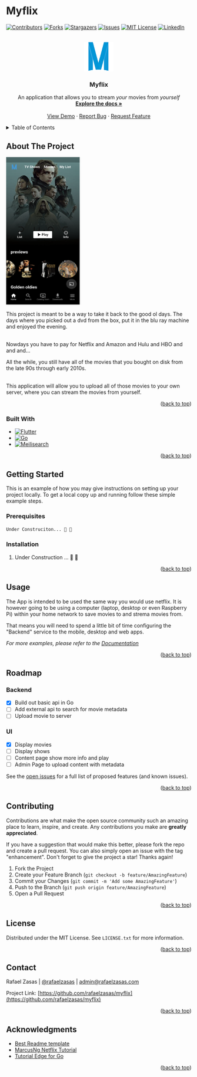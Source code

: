 # Myflix

<!-- Improved compatibility of back to top link: See: https://github.com/othneildrew/Best-README-Template/pull/73 -->
<a name="readme-top"></a>
<!--
*** Thanks for checking out the Best-README-Template. If you have a suggestion
*** that would make this better, please fork the repo and create a pull request
*** or simply open an issue with the tag "enhancement".
*** Don't forget to give the project a star!
*** Thanks again! Now go create something AMAZING! :D
-->



<!-- PROJECT SHIELDS -->
<!--
*** I'm using markdown "reference style" links for readability.
*** Reference links are enclosed in brackets [ ] instead of parentheses ( ).
*** See the bottom of this document for the declaration of the reference variables
*** for contributors-url, forks-url, etc. This is an optional, concise syntax you may use.
*** https://www.markdownguide.org/basic-syntax/#reference-style-links
-->
[![Contributors][contributors-shield]][contributors-url]
[![Forks][forks-shield]][forks-url]
[![Stargazers][stars-shield]][stars-url]
[![Issues][issues-shield]][issues-url]
[![MIT License][license-shield]][license-url]
[![LinkedIn][linkedin-shield]][linkedin-url]



<!-- PROJECT LOGO -->
<br />
<div align="center">
  <a href="https://github.com/rafaelzasas/myflix">
    <img src="images/myflix-logo.png" alt="Logo" width="80" height="80">
  </a>

<h3 align="center">Myflix</h3>

  <p align="center">
        An application that allows you to stream <i>your</i> movies from <i>yourself</i>
    <br />
    <a href="https://github.com/rafaelzasas/myflix"><strong>Explore the docs »</strong></a>
    <br />
    <br />
    <a href="https://github.com/rafaelzasas/myflix">View Demo</a>
    ·
    <a href="https://github.com/rafaelzasas/myflix/issues">Report Bug</a>
    ·
    <a href="https://github.com/rafaelzasas/myflix/issues">Request Feature</a>
  </p>
</div>



<!-- TABLE OF CONTENTS -->
<details>
  <summary>Table of Contents</summary>
  <ol>
    <li>
      <a href="#about-the-project">About The Project</a>
      <ul>
        <li><a href="#built-with">Built With</a></li>
      </ul>
    </li>
    <li>
      <a href="#getting-started">Getting Started</a>
      <ul>
        <li><a href="#prerequisites">Prerequisites</a></li>
        <li><a href="#installation">Installation</a></li>
      </ul>
    </li>
    <li><a href="#usage">Usage</a></li>
    <li><a href="#roadmap">Roadmap</a></li>
    <li><a href="#contributing">Contributing</a></li>
    <li><a href="#license">License</a></li>
    <li><a href="#contact">Contact</a></li>
    <li><a href="#acknowledgments">Acknowledgments</a></li>
  </ol>
</details>



<!-- ABOUT THE PROJECT -->
## About The Project

<img src='images/Screenshot_20220821-014645.png' alt='screenshot1' height=400 width=200></img>

This project is meant to be a way to take it back to the good ol days. The days where you picked out a dvd from the box, put it in the blu ray machine and enjoyed the evening.

<br>
Nowdays you have to pay for Netflix and Amazon and Hulu and HBO and and and...
<br/>

All the while, you still have all of the movies that you bought on disk from the late 90s through early 2010s.

<br>
This application will allow you to upload all of those movies to your own server, where you can stream the movies from yourself.

<p align="right">(<a href="#readme-top">back to top</a>)</p>

### Built With

* [![Flutter][Flutter]][Flutter-url]
* [![Go][Go]][Go-url]
* [![Meilisearch][Meilisearch]][Meilisearch-url]

<p align="right">(<a href="#readme-top">back to top</a>)</p>

<!-- GETTING STARTED -->
## Getting Started

This is an example of how you may give instructions on setting up your project locally.
To get a local copy up and running follow these simple example steps.

### Prerequisites

`Under Construciton... 🚧 👷 `

### Installation

1. Under Construction ... 🚧 👷
   

<p align="right">(<a href="#readme-top">back to top</a>)</p>



<!-- USAGE EXAMPLES -->
## Usage

The App is intended to be used the same way you would use netflix. It is however going to be using a computer (laptop, desktop or even Raspberry Pi) within your home network to save movies to and strema movies from.

That means you will need to spend a little bit of time configuring the "Backend" service to the mobile, desktop and web apps.

_For more examples, please refer to the [Documentation](https://github.com/rafaelzasas/myflix/usage)_

<p align="right">(<a href="#readme-top">back to top</a>)</p>



<!-- ROADMAP -->
## Roadmap

### Backend
- [x] Build out basic api in Go
- [ ] Add external api to search for movie metadata
- [ ] Upload movie to server

### UI
  - [x] Display movies
  - [ ] Display shows
  - [ ] Content page show more info and play
  - [ ] Admin Page to upload content with metadata

See the [open issues](https://github.com/rafaelzasas/myflix/issues) for a full list of proposed features (and known issues).

<p align="right">(<a href="#readme-top">back to top</a>)</p>



<!-- CONTRIBUTING -->
## Contributing

Contributions are what make the open source community such an amazing place to learn, inspire, and create. Any contributions you make are **greatly appreciated**.

If you have a suggestion that would make this better, please fork the repo and create a pull request. You can also simply open an issue with the tag "enhancement".
Don't forget to give the project a star! Thanks again!

1. Fork the Project
2. Create your Feature Branch (`git checkout -b feature/AmazingFeature`)
3. Commit your Changes (`git commit -m 'Add some AmazingFeature'`)
4. Push to the Branch (`git push origin feature/AmazingFeature`)
5. Open a Pull Request

<p align="right">(<a href="#readme-top">back to top</a>)</p>



<!-- LICENSE -->
## License

Distributed under the MIT License. See `LICENSE.txt` for more information.

<p align="right">(<a href="#readme-top">back to top</a>)</p>



<!-- CONTACT -->
## Contact

Rafael Zasas | [@rafaelzasas](https://twitter.com/rafaelzasas) | admin@rafaelzasas.com

Project Link: [https://github.com/rafaelzasas/myflix](https://github.com/rafaelzasas/myflix)

<p align="right">(<a href="#readme-top">back to top</a>)</p>



<!-- ACKNOWLEDGMENTS -->
## Acknowledgments

* [Best Readme template](https://github.com/othneildrew/Best-README-Template)
* [MarcusNg Netflix Tutorial](https://github.com/MarcusNg/flutter_netflix_responsive_ui)
* [Tutorial Edge for Go](https://tutorialedge.net/course/golang/)

<p align="right">(<a href="#readme-top">back to top</a>)</p>



<!-- MARKDOWN LINKS & IMAGES -->
<!-- https://www.markdownguide.org/basic-syntax/#reference-style-links -->
[contributors-shield]: https://img.shields.io/github/contributors/rafaelzasas/myflix.svg?style=for-the-badge
[contributors-url]: https://github.com/rafaelzasas/myflix/graphs/contributors
[forks-shield]: https://img.shields.io/github/forks/rafaelzasas/myflix.svg?style=for-the-badge
[forks-url]: https://github.com/rafaelzasas/myflix/network/members
[stars-shield]: https://img.shields.io/github/stars/rafaelzasas/myflix.svg?style=for-the-badge
[stars-url]: https://github.com/rafaelzasas/myflix/stargazers
[issues-shield]: https://img.shields.io/github/issues/rafaelzasas/myflix.svg?style=for-the-badge
[issues-url]: https://github.com/rafaelzasas/myflix/issues
[license-shield]: https://img.shields.io/github/license/rafaelzasas/myflix.svg?style=for-the-badge
[license-url]: https://github.com/rafaelzasas/myflix/blob/master/LICENSE.txt
[linkedin-shield]: https://img.shields.io/badge/-LinkedIn-black.svg?style=for-the-badge&logo=linkedin&colorB=555
[linkedin-url]: https://linkedin.com/in/rafael-zasas
[product-screenshot]: images/screenshot.png

[Flutter]: https://img.shields.io/badge/flutter-000000?style=for-the-badge&logo=flutter&logoColor=blue
[Flutter-url]: https://flutter.dev/
[Go]: https://img.shields.io/badge/go-000000?style=for-the-badge&logo=go&logoColor=blue
[Go-url]: https://go.dev/
[Redis]: https://img.shields.io/badge/redis-000000?style=for-the-badge&logo=redis&logoColor=red
[Redis-url]: https://redis.com
[Meilisearch]: https://img.shields.io/badge/meilisearch-000000?style=for-the-badge&logo=meilisearch&logoColor=blue
[Meilisearch-url]: https://www.meilisearch.com/
